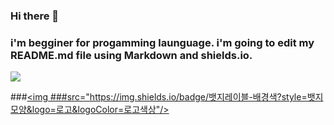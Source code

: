 ### Hi there 👋
### i'm begginer for progamming launguage. i'm going to edit my README.md file using Markdown and shields.io.

<a href="버튼을 눌렀을 때 이동할 링크" target="_blank"><img src="https://img.shields.io/badge/#FF0000?style=plastic&logo=로고&logoColor=로고색상"/></a>

###<a href="버튼을 눌렀을 때 이동할 링크" target="_blank"><img ###src="https://img.shields.io/badge/뱃지레이블-배경색?style=뱃지모양&logo=로고&logoColor=로고색상"/></a>


<!--
**brightjun/brightjun** is a ✨ _special_ ✨ repository because its `README.md` (this file) appears on your GitHub profile.

Here are some ideas to get you started:

- 🔭 I’m currently working on ...
- 🌱 I’m currently learning Python3
- 👯 I’m looking to collaborate on ...
- 🤔 I’m looking for help with ...
- 💬 Ask me about ...
- 📫 How to reach me: ...
- 😄 Pronouns: ...
- ⚡ Fun fact: ...
-->
